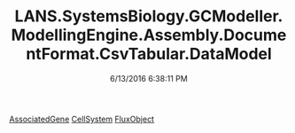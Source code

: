﻿---
title: LANS.SystemsBiology.GCModeller.ModellingEngine.Assembly.DocumentFormat.CsvTabular.DataModel
date: 6/13/2016 6:38:11 PM
---

[AssociatedGene](T-LANS.SystemsBiology.GCModeller.ModellingEngine.Assembly.DocumentFormat.CsvTabular.DataModel.AssociatedGene.html)
[CellSystem](T-LANS.SystemsBiology.GCModeller.ModellingEngine.Assembly.DocumentFormat.CsvTabular.DataModel.CellSystem.html)
[FluxObject](T-LANS.SystemsBiology.GCModeller.ModellingEngine.Assembly.DocumentFormat.CsvTabular.DataModel.FluxObject.html)
